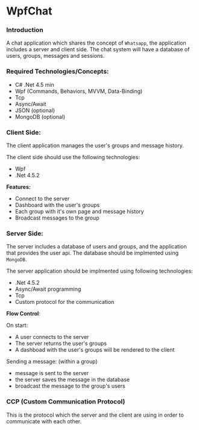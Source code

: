 # WpfChat

### Introduction

A chat application which shares the concept of `Whatsapp`, the application includes a server and client side. The chat system will have a database of users, groups, messages and sessions.

### Required Technologies/Concepts:

* C# .Net 4.5 min
* Wpf (Commands, Behaviors, MVVM, Data-Binding)
* Tcp
* Async/Await
* JSON (optional)
* MongoDB (optional)

### Client Side:

The client application manages the user's groups and message history. 

The client side should use the following technologies:
* Wpf
* .Net 4.5.2

**Features:**

* Connect to the server
* Dashboard with the user's groups
* Each group with it's own page and message history
* Broadcast messages to the group

### Server Side:

The server includes a database of users and groups, and the application that provides the user api.
The database should be implmented using `MongoDB`.

The server application should be implmented using following technologies:
* .Net 4.5.2
* Async/Await programming
* Tcp
* Custom protocol for the communication

**Flow Control**:

On start:

* A user connects to the server 
* The server returns the user's groups
* A dashboad with the user's groups will be rendered to the client

Sending a message: (within a group)

* message is sent to the server 
* the server saves the message in the database 
* broadcast the message to the group's users

### CCP (Custom Communication Protocol)

This is the protocol which the server and the client are using in order to communicate with each other.


